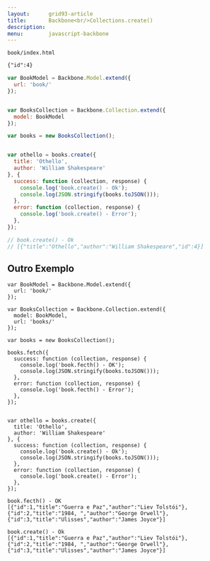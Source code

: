 ```yaml
---
layout:      grid93-article
title:       Backbone<br/>Collections.create()
description: 
menu:        javascript-backbone
---
```





    book/index.html

```html
{"id":4}
```

```javascript
var BookModel = Backbone.Model.extend({
  url: 'book/'
});


var BooksCollection = Backbone.Collection.extend({
  model: BookModel
});

var books = new BooksCollection();


var othello = books.create({
  title: 'Othello',
  author: 'William Shakespeare'
}, {
  success: function (collection, response) {
    console.log('book.create() - Ok');
    console.log(JSON.stringify(books.toJSON()));
  },
  error: function (collection, response) {
    console.log('book.create() - Error');
  },
});

// book.create() - Ok
// [{"title":"Othello","author":"William Shakespeare","id":4}]
```




Outro Exemplo
---


```
var BookModel = Backbone.Model.extend({
  url: 'book/'
});

var BooksCollection = Backbone.Collection.extend({
  model: BookModel,
  url: 'books/'
});

var books = new BooksCollection();

books.fetch({
  success: function (collection, response) {
    console.log('book.fecth() - OK');
    console.log(JSON.stringify(books.toJSON()));
  },
  error: function (collection, response) {
    console.log('book.fecth() - Error');
  },
});


var othello = books.create({
  title: 'Othello',
  author: 'William Shakespeare'
}, {
  success: function (collection, response) {
    console.log('book.create() - Ok');
    console.log(JSON.stringify(books.toJSON()));
  },
  error: function (collection, response) {
    console.log('book.create() - Error');
  },
});
```

    book.fecth() - OK
    [{"id":1,"title":"Guerra e Paz","author":"Liev Tolstói"},
    {"id":2,"title":"1984, ","author":"George Orwell"},
    {"id":3,"title":"Ulisses","author":"James Joyce"}]

    book.create() - Ok
    [{"id":1,"title":"Guerra e Paz","author":"Liev Tolstói"},
    {"id":2,"title":"1984, ","author":"George Orwell"},
    {"id":3,"title":"Ulisses","author":"James Joyce"}]

